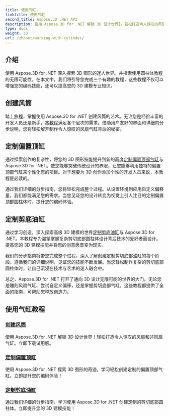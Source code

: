 ```yaml
---
title: 使用气缸
linktitle: 使用气缸
second_title: Aspose.3D .NET API
description: 使用 Aspose.3D for .NET 解锁 3D 设计世界]。轻松打造令人惊叹的风扇和非风扇气缸。立即下载试用版！
type: docs
weight: 33
url: /zh/net/working-with-cylinder/
---
```

## 介绍

使用 Aspose.3D for .NET 深入探索 3D 图形的迷人世界。并探索使用圆柱体教程的无限可能性。在本文中，我们将引导您完成三个有趣的教程，这些教程不仅可以增强您的编码技能，还可以提高您的 3D 建模专业知识。

## 创建风筒

踏上旅程，掌握使用 Aspose.3D for .NET 创建风筒的艺术。无论您是经验丰富的开发人员还是新手，[本教程](./create-fan-cylinder/)满足各个层次的需求。借助用户友好的界面和详细的分步说明，您将轻松解开制作令人惊叹的风扇气缸背后的秘密。

## 定制偏置顶缸

通过探索创作的复杂性，将您的 3D 图形技能提升到新的高度[定制偏置顶部气缸](./customized-offset-top-cylinder/)与 Aspose.3D for .NET。使您能够突破传统设计的界限，让您能够利用独特的偏置顶部气缸来个性化您的项目。对于想要为 3D 创作添加个性的开发人员来说，本教程是必读的。

通过我们详细的分步指南，您将轻松完成整个过程。从设置环境到应用自定义偏移量，我们都能满足您的需求。当您见证您的设计转变为视觉上引人注目的定制偏置顶部圆柱体时，提升您的编码体验。

## 定制剪底油缸

通过学习创造，深入探索高级 3D 建模的世界[定制剪底油缸](./customized-shear-bottom-cylinder/)与 Aspose.3D for .NET。本教程专为渴望掌握复杂剪切底部圆柱体设计背后技术的爱好者而设计。提高您的 3D 建模技能并将您的创意愿景变为现实。

我们的分步指南将带您完成整个过程，深入了解创建定制剪切底部油缸的每个阶段。遵循我们的详细说明，见证您的技能不断发展。当您轻松制作复杂的剪切底部圆柱体时，让自己沉浸在技术与艺术的迷人融合中。

总之，Aspose.3D for .NET 打开了通向 3D 设计无限可能的世界的大门。无论您是雕刻风扇气缸、尝试自定义偏移，还是掌握剪切底部气缸，这些教程都提供了全面的指南，可帮助您释放创造力。 
## 使用气缸教程
### [创建风筒](./create-fan-cylinder/)
使用 Aspose.3D for .NET 解锁 3D 设计世界！轻松打造令人惊叹的风扇和非风扇气缸。立即下载试用版。
### [定制偏置顶缸](./customized-offset-top-cylinder/)
使用 Aspose.3D for .NET 探索 3D 图形的奇迹。学习轻松创建定制的偏置顶部气缸。立即提升您的编码体验！
### [定制剪底油缸](./customized-shear-bottom-cylinder/)
通过我们详细的分步指南，学习使用 Aspose.3D for .NET 创建定制的剪切底部圆柱体。立即提升您的 3D 建模技能！